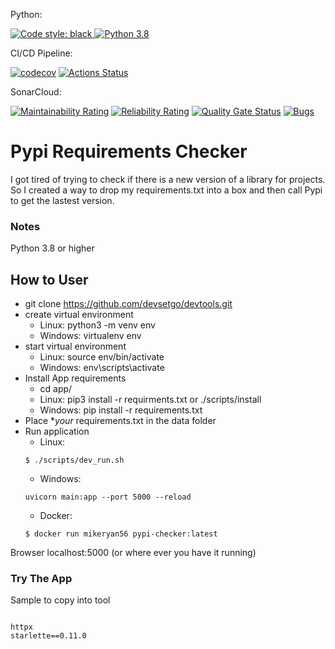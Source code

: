 Python:

<a href="https://github.com/psf/black"><img alt="Code style: black" src="https://img.shields.io/badge/code%20style-black-000000.svg">
[![Python 3.8](https://img.shields.io/badge/python-3.8-blue.svg)](https://www.python.org/downloads/release/python-380/)

CI/CD Pipeline:

[![codecov](https://codecov.io/gh/devsetgo/devtools/branch/master/graph/badge.svg)](https://codecov.io/gh/devsetgo/devtools)
[![Actions Status](https://github.com/devsetgo/devtools/workflows/PythonPackage/badge.svg)](https://github.com/devsetgo/devtools/actions)

SonarCloud:

[![Maintainability Rating](https://sonarcloud.io/api/project_badges/measure?project=devsetgo_devtools&metric=sqale_rating)](https://sonarcloud.io/dashboard?id=devsetgo_devtools)
[![Reliability Rating](https://sonarcloud.io/api/project_badges/measure?project=devsetgo_devtools&metric=reliability_rating)](https://sonarcloud.io/dashboard?id=devsetgo_devtools)
[![Quality Gate Status](https://sonarcloud.io/api/project_badges/measure?project=devsetgo_devtools&metric=alert_status)](https://sonarcloud.io/dashboard?id=devsetgo_devtools)
[![Bugs](https://sonarcloud.io/api/project_badges/measure?project=devsetgo_devtools&metric=bugs)](https://sonarcloud.io/dashboard?id=devsetgo_devtools)


# Pypi Requirements Checker
I got tired of trying to check if there is a new version of a library for projects. So I created a way to drop my requirements.txt into a box and then call Pypi to get the lastest version.

### Notes
Python 3.8 or higher

## How to User
- git clone https://github.com/devsetgo/devtools.git
- create virtual environment
  - Linux: python3 -m venv env
  - Windows: virtualenv env
- start virtual environment
  - Linux: source env/bin/activate
  - Windows: env\scripts\activate
- Install App requirements
  - cd app/
  - Linux: pip3 install -r requirments.txt or ./scripts/install
  - Windows: pip install -r requirements.txt
- Place **your* requirements.txt in the data folder
- Run application
  - Linux:
  ```console
  $ ./scripts/dev_run.sh
  ```
  - Windows:
  ```console
  uvicorn main:app --port 5000 --reload
  ```
  - Docker:
  ```console
  $ docker run mikeryan56 pypi-checker:latest
    ```
Browser localhost:5000 (or where ever you have it running)


### Try The App
Sample to copy into tool
```console

httpx
starlette==0.11.0

```
